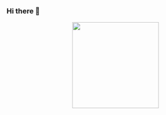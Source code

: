 ### Hi there 👋
<div align='center'>
  <img src="https://media1.giphy.com/media/qgQUggAC3Pfv687qPC/giphy.gif?cid=790b7611038538dadd58fd6c5ed0576e95cb252f79a5d900&rid=giphy.gif&ct=g" width='200px'>
</div>

<!--
**birdman93/birdman93** is a ✨ _special_ ✨ repository because its `README.md` (this file) appears on your GitHub profile.

Here are some ideas to get you started:

- 🔭 I’m currently working on ...
- 🌱 I’m currently learning ...
- 👯 I’m looking to collaborate on ...
- 🤔 I’m looking for help with ...
- 💬 Ask me about ...
- 📫 How to reach me: ...
- 😄 Pronouns: ...
- ⚡ Fun fact: ...
-->
